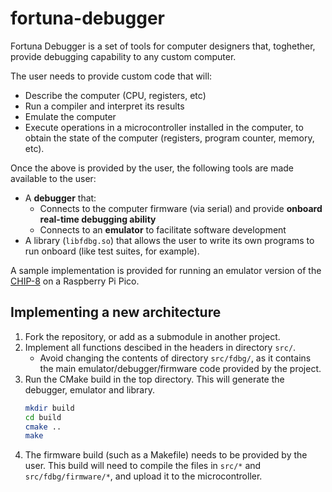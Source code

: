 # fortuna-debugger

Fortuna Debugger is a set of tools for computer designers that, toghether, provide debugging capability to any custom computer.

The user needs to provide custom code that will:

* Describe the computer (CPU, registers, etc)
* Run a compiler and interpret its results
* Emulate the computer
* Execute operations in a microcontroller installed in the computer, to obtain the state of the computer (registers, program counter, memory, etc).

Once the above is provided by the user, the following tools are made available to the user:

* A **debugger** that:
  * Connects to the computer firmware (via serial) and provide **onboard real-time debugging ability**
  * Connects to an **emulator** to facilitate software development
* A library (`libfdbg.so`) that allows the user to write its own programs to run onboard (like test suites, for example).

A sample implementation is provided for running an emulator version of the [CHIP-8](https://chip-8.github.io/) on a Raspberry Pi Pico.

## Implementing a new architecture

1. Fork the repository, or add as a submodule in another project.
2. Implement all functions descibed in the headers in directory `src/`.
     - Avoid changing the contents of directory `src/fdbg/`, as it contains the main emulator/debugger/firmware code provided by the project.
3. Run the CMake build in the top directory. This will generate the debugger, emulator and library.
      ```sh
      mkdir build
      cd build
      cmake ..
      make
      ```
4. The firmware build (such as a Makefile) needs to be provided by the user. This build will need to compile the files in `src/*` and `src/fdbg/firmware/*`, and upload it to the microcontroller.
